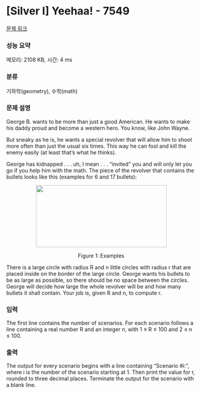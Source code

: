 # [Silver I] Yeehaa! - 7549 

[문제 링크](https://www.acmicpc.net/problem/7549) 

### 성능 요약

메모리: 2108 KB, 시간: 4 ms

### 분류

기하학(geometry), 수학(math)

### 문제 설명

<p>George B. wants to be more than just a good American. He wants to make his daddy proud and become a western hero. You know, like John Wayne.</p>

<p>But sneaky as he is, he wants a special revolver that will allow him to shoot more often than just the usual six times. This way he can fool and kill the enemy easily (at least that’s what he thinks).</p>

<p>George has kidnapped . . . uh, I mean . . . “invited” you and will only let you go if you help him with the math. The piece of the revolver that contains the bullets looks like this (examples for 6 and 17 bullets):</p>

<p style="text-align: center;"><img alt="" src="https://onlinejudgeimages.s3-ap-northeast-1.amazonaws.com/problem/7549/1.png" style="height:165px; width:347px"></p>

<p style="text-align: center;">Figure 1: Examples</p>

<p>There is a large circle with radius R and n little circles with radius r that are placed inside on the border of the large circle. George wants his bullets to be as large as possible, so there should be no space between the circles. George will decide how large the whole revolver will be and how many bullets it shall contain. Your job is, given R and n, to compute r.</p>

### 입력 

 <p>The first line contains the number of scenarios. For each scenario follows a line containing a real number R and an integer n, with 1 ≤ R ≤ 100 and 2 ≤ n ≤ 100.</p>

### 출력 

 <p>The output for every scenario begins with a line containing “Scenario #i:”, where i is the number of the scenario starting at 1. Then print the value for r, rounded to three decimal places. Terminate the output for the scenario with a blank line.</p>

